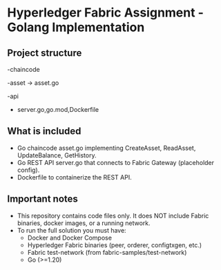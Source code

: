 # Hyperledger Fabric Assignment - Golang Implementation

## Project structure
-chaincode

-asset -> asset.go

-api

   - server.go,go.mod,Dockerfile


## What is included
- Go chaincode asset.go implementing CreateAsset, ReadAsset, UpdateBalance, GetHistory.
- Go REST API server.go that connects to Fabric Gateway (placeholder config).
- Dockerfile to containerize the REST API.
  

## Important notes
- This repository contains code files only. It does NOT include Fabric binaries, docker images, or a running network.
- To run the full solution you must have:
  - Docker and Docker Compose
  - Hyperledger Fabric binaries (peer, orderer, configtxgen, etc.)
  - Fabric test-network (from fabric-samples/test-network)
  - Go (>=1.20)



